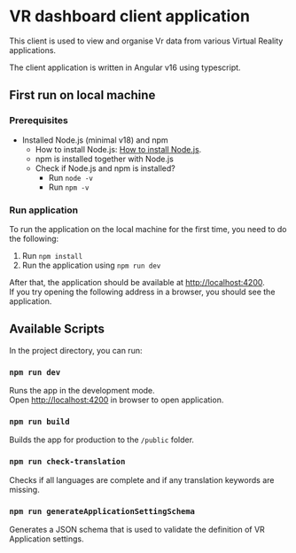 # VR dashboard client application

This client is used to view and organise Vr data from various Virtual Reality applications.<br>

The client application is written in Angular v16 using typescript.<br>

## First run on local machine

### Prerequisites

- Installed Node.js (minimal v18) and npm
  - How to install Node.js: [How to install Node.js](https://nodejs.org/en/learn/getting-started/how-to-install-nodejs).
  - npm is installed together with Node.js
  - Check if Node.js and npm is installed?
    - Run `node -v`
    - Run `npm -v`

### Run application

To run the application on the local machine for the first time, you need to do the following:

1. Run `npm install`
2. Run the application using `npm run dev`

After that, the application should be available at [http://localhost:4200](http://localhost:4200).<br> If you try opening the following address in a browser, you should see the application.


## Available Scripts

In the project directory, you can run:

### `npm run dev`

Runs the app in the development mode. \
Open [http://localhost:4200](http://localhost:4200) in browser to open application.

### `npm run build`

Builds the app for production to the `/public` folder.

### `npm run check-translation`

Checks if all languages are complete and if any translation keywords are missing.

### `npm run generateApplicationSettingSchema`

Generates a JSON schema that is used to validate the definition of VR Application settings.
